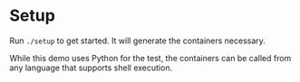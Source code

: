 # Setup

Run `./setup` to get started. It will generate the containers necessary.

While this demo uses Python for the test, the containers can be called from any
language that supports shell execution.
